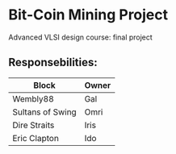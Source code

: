 # Bit-Coin Mining Project
Advanced VLSI design course: final project 

## Responsebilities:
| Block            | Owner |
| ---------------- | ----- |
| Wembly88         | Gal   |
| Sultans of Swing | Omri  |
| Dire Straits     | Iris  |
| Eric Clapton     | Ido   |

